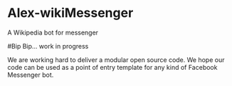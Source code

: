 # Alex-wikiMessenger
A Wikipedia bot for messenger

#Bip Bip... work in progress

We are working hard to deliver a modular open source code. We hope our code can be used as a point of entry template for any kind of Facebook Messenger bot.


